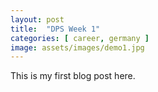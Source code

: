 ```yaml
---
layout: post
title:  "DPS Week 1"
categories: [ career, germany ]
image: assets/images/demo1.jpg
---
```



This is my first blog post here.